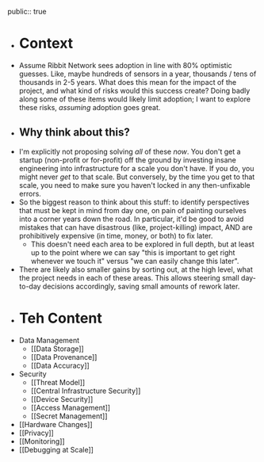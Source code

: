 public:: true

- # Context
- Assume Ribbit Network sees adoption in line with 80% optimistic guesses. Like, maybe hundreds of sensors in a year, thousands / tens of thousands in 2-5 years. What does this mean for the impact of the project, and what kind of risks would this success create? Doing badly along some of these items would likely limit adoption; I want to explore these risks, _assuming_ adoption goes great.
- ## Why think about this?
- I'm explicitly not proposing solving _all_ of these _now_. You don't get a startup (non-profit or for-profit) off the ground by investing insane engineering into infrastructure for a scale you don't have. If you do, you might never _get_ to that scale. But conversely, by the time you get to that scale, you need to make sure you haven't locked in any then-unfixable errors.
- So the biggest reason to think about this stuff: to identify perspectives that must be kept in mind from day one, on pain of painting ourselves into a corner years down the road. In particular, it'd be good to avoid mistakes that can have disastrous (like, project-killing) impact, AND are prohibitively expensive (in time, money, or both) to fix later.
	- This doesn't need each area to be explored in full depth, but at least up to the point where we can say "this is important to get right whenever we touch it" versus "we can easily change this later".
- There are likely also smaller gains by sorting out, at the high level, what the project needs in each of these areas. This allows steering small day-to-day decisions accordingly, saving small amounts of rework later.
- # Teh Content
- Data Management
	- [[Data Storage]]
	- [[Data Provenance]]
	- [[Data Accuracy]]
- Security
	- [[Threat Model]]
	- [[Central Infrastructure Security]]
	- [[Device Security]]
	- [[Access Management]]
	- [[Secret Management]]
- [[Hardware Changes]]
- [[Privacy]]
- [[Monitoring]]
- [[Debugging at Scale]]